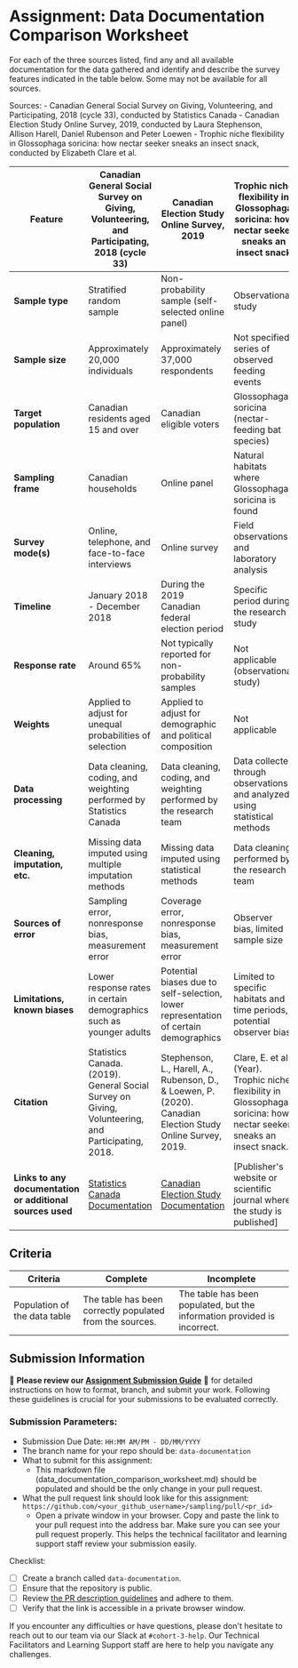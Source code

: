 # Assignment: Data Documentation Comparison Worksheet

For each of the three sources listed, find any and all available documentation for the data gathered and identify and describe the survey features indicated in the table below. Some may not be available for all sources.

Sources: - Canadian General Social Survey on Giving, Volunteering, and Participating, 2018 (cycle 33), conducted by Statistics Canada - Canadian Election Study Online Survey, 2019, conducted by Laura Stephenson, Allison Harell, Daniel Rubenson and Peter Loewen - Trophic niche flexibility in Glossophaga soricina: how nectar seeker sneaks an insect snack, conducted by Elizabeth Clare et al.

| Feature                           | Canadian General Social Survey on Giving, Volunteering, and Participating, 2018 (cycle 33) | Canadian Election Study Online Survey, 2019 | Trophic niche flexibility in Glossophaga soricina: how nectar seeker sneaks an insect snack |
|-----------------------------------|--------------------------------------------------------------------------------------------|---------------------------------------------|------------------------------------------------------------------------------------------------|
| **Sample type**                   | Stratified random sample                                                                    | Non-probability sample (self-selected online panel) | Observational study                                                                            |
| **Sample size**                   | Approximately 20,000 individuals                                                            | Approximately 37,000 respondents            | Not specified, series of observed feeding events                                               |
| **Target population**             | Canadian residents aged 15 and over                                                         | Canadian eligible voters                    | Glossophaga soricina (nectar-feeding bat species)                                              |
| **Sampling frame**                | Canadian households                                                                         | Online panel                                | Natural habitats where Glossophaga soricina is found                                           |
| **Survey mode(s)**                | Online, telephone, and face-to-face interviews                                              | Online survey                               | Field observations and laboratory analysis                                                     |
| **Timeline**                      | January 2018 - December 2018                                                                | During the 2019 Canadian federal election period | Specific period during the research study                                                      |
| **Response rate**                 | Around 65%                                                                                  | Not typically reported for non-probability samples | Not applicable (observational study)                                                           |
| **Weights**                       | Applied to adjust for unequal probabilities of selection                                    | Applied to adjust for demographic and political composition | Not applicable                                                                                 |
| **Data processing**               | Data cleaning, coding, and weighting performed by Statistics Canada                         | Data cleaning, coding, and weighting performed by the research team | Data collected through observations and analyzed using statistical methods                     |
| **Cleaning, imputation, etc.**    | Missing data imputed using multiple imputation methods                                      | Missing data imputed using statistical methods | Data cleaning performed by the research team                                                   |
| **Sources of error**              | Sampling error, nonresponse bias, measurement error                                         | Coverage error, nonresponse bias, measurement error | Observer bias, limited sample size                                                             |
| **Limitations, known biases**     | Lower response rates in certain demographics such as younger adults                         | Potential biases due to self-selection, lower representation of certain demographics | Limited to specific habitats and time periods, potential observer bias                         |
| **Citation**                      | Statistics Canada. (2019). General Social Survey on Giving, Volunteering, and Participating, 2018. | Stephenson, L., Harell, A., Rubenson, D., & Loewen, P. (2020). Canadian Election Study Online Survey, 2019. | Clare, E. et al. (Year). Trophic niche flexibility in Glossophaga soricina: how nectar seeker sneaks an insect snack. |
| **Links to any documentation or additional sources used** | [Statistics Canada Documentation](https://www.statcan.gc.ca/eng/statistical-programs/document/4430_D4_T9_V6) | [Canadian Election Study Documentation](https://ces-eec.ca/) | [Publisher's website or scientific journal where the study is published] |

## Criteria

| Criteria | Complete | Incomplete |
|----------|----------|------------|
| Population of the data table | The table has been correctly populated from the sources. | The table has been populated, but the information provided is incorrect. |

## Submission Information

🚨 **Please review our [Assignment Submission Guide](https://github.com/UofT-DSI/onboarding/blob/main/onboarding_documents/submissions.md)** 🚨 for detailed instructions on how to format, branch, and submit your work. Following these guidelines is crucial for your submissions to be evaluated correctly.

### Submission Parameters:
* Submission Due Date: `HH:MM AM/PM - DD/MM/YYYY`
* The branch name for your repo should be: `data-documentation`
* What to submit for this assignment:
     * This markdown file (data_documentation_comparison_worksheet.md) should be populated and should be the only change in your pull request.
* What the pull request link should look like for this assignment: `https://github.com/<your_github_username>/sampling/pull/<pr_id>`
     * Open a private window in your browser. Copy and paste the link to your pull request into the address bar. Make sure you can see your pull request properly. This helps the technical facilitator and learning support staff review your submission easily.

Checklist:
- [ ] Create a branch called `data-documentation`.
- [ ] Ensure that the repository is public.
- [ ] Review [the PR description guidelines](https://github.com/UofT-DSI/onboarding/blob/main/onboarding_documents/submissions.md#guidelines-for-pull-request-descriptions) and adhere to them.
- [ ] Verify that the link is accessible in a private browser window.

If you encounter any difficulties or have questions, please don't hesitate to reach out to our team via our Slack at `#cohort-3-help`. Our Technical Facilitators and Learning Support staff are here to help you navigate any challenges.
